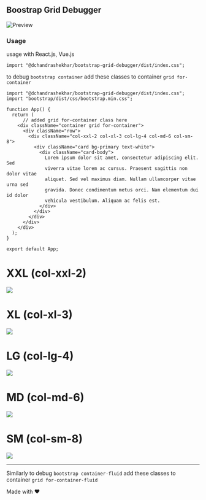 ## Boostrap Grid Debugger

![Preview](https://raw.githubusercontent.com/Chandu4221/bootstrap-grid-debugger/aebc68df7c09c30e96b6f0abc6426f70b56d76de/readme_files/bootstrap-grid-preview.gif)

### Usage

usage with React.js, Vue.js

```
import "@dchandrashekhar/bootstrap-grid-debugger/dist/index.css";
```

to debug `bootstrap container` add these classes to container `grid for-container`

```
import "@dchandrashekhar/bootstrap-grid-debugger/dist/index.css";
import "bootstrap/dist/css/bootstrap.min.css";

function App() {
  return (
      // added grid for-container class here
    <div className="container grid for-container">
      <div className="row">
        <div className="col-xxl-2 col-xl-3 col-lg-4 col-md-6 col-sm-8">
          <div className="card bg-primary text-white">
            <div className="card-body">
              Lorem ipsum dolor sit amet, consectetur adipiscing elit. Sed
              viverra vitae lorem ac cursus. Praesent sagittis non dolor vitae
              aliquet. Sed vel maximus diam. Nullam ullamcorper vitae urna sed
              gravida. Donec condimentum metus orci. Nam elementum dui id dolor
              vehicula vestibulum. Aliquam ac felis est.
            </div>
          </div>
        </div>
      </div>
    </div>
  );
}

export default App;
```

# XXL (col-xxl-2)

![](https://raw.githubusercontent.com/Chandu4221/bootstrap-grid-debugger/aebc68df7c09c30e96b6f0abc6426f70b56d76de/readme_files/XXL.png)

# XL (col-xl-3)

![](https://raw.githubusercontent.com/Chandu4221/bootstrap-grid-debugger/aebc68df7c09c30e96b6f0abc6426f70b56d76de/readme_files/XL.png)

# LG (col-lg-4)

![](https://raw.githubusercontent.com/Chandu4221/bootstrap-grid-debugger/aebc68df7c09c30e96b6f0abc6426f70b56d76de/readme_files/LG.png)

# MD (col-md-6)

![](https://raw.githubusercontent.com/Chandu4221/bootstrap-grid-debugger/aebc68df7c09c30e96b6f0abc6426f70b56d76de/readme_files/MD.png)

# SM (col-sm-8)

![](https://raw.githubusercontent.com/Chandu4221/bootstrap-grid-debugger/aebc68df7c09c30e96b6f0abc6426f70b56d76de/readme_files/SM.png)

---

Similarly to debug `bootstrap container-fluid` add these classes to container `grid for-container-fluid`

Made with ❤
